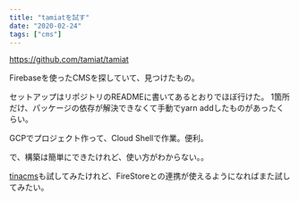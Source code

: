 ```yaml
---
title: "tamiatを試す"
date: "2020-02-24"
tags: ["cms"]
---
```


https://github.com/tamiat/tamiat

Firebaseを使ったCMSを探していて、見つけたもの。

セットアップはリポジトリのREADMEに書いてあるとおりでほぼ行けた。
1箇所だけ、パッケージの依存が解決できなくて手動でyarn addしたものがあったくらい。

GCPでプロジェクト作って、Cloud Shellで作業。便利。

で、構築は簡単にできたけれど、使い方がわからない。。

[tinacms](https://github.com/tinacms/tinacms)も試してみたけれど、FireStoreとの連携が使えるようになればまた試してみたい。

